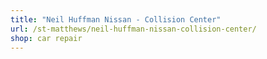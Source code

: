 ```yaml
---
title: "Neil Huffman Nissan - Collision Center"
url: /st-matthews/neil-huffman-nissan-collision-center/
shop: car repair
---
```

